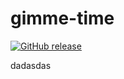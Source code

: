 # gimme-time
[![GitHub release](https://img.shields.io/github/release/Naereen/StrapDown.js.svg)](https://GitHub.com/Prosperoware-FreskimAliu/gimme-time/releases/)

dadasdas
